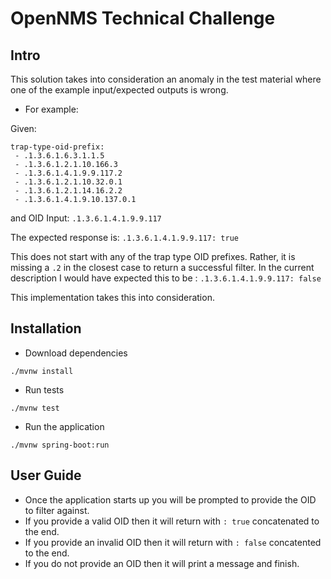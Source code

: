 # OpenNMS Technical Challenge

## Intro

This solution takes into consideration an anomaly in the test material where one of the example input/expected outputs is wrong.

- For example:

Given:
```
trap-type-oid-prefix: 
 - .1.3.6.1.6.3.1.1.5 
 - .1.3.6.1.2.1.10.166.3
 - .1.3.6.1.4.1.9.9.117.2 
 - .1.3.6.1.2.1.10.32.0.1 
 - .1.3.6.1.2.1.14.16.2.2 
 - .1.3.6.1.4.1.9.10.137.0.1
```

and OID Input: ```.1.3.6.1.4.1.9.9.117```

The expected response is: ```.1.3.6.1.4.1.9.9.117: true```

This does not start with any of the trap type OID prefixes. Rather, it is missing a `.2` in the closest case to return a successful filter.
In the current description I would have expected this to be :
```.1.3.6.1.4.1.9.9.117: false```

This implementation takes this into consideration.

## Installation


- Download dependencies
```
./mvnw install
```

- Run tests
```
./mvnw test
```

- Run the application
```
./mvnw spring-boot:run
```

## User Guide

- Once the application starts up you will be prompted to provide the OID to filter against.
- If you provide a valid OID then it will return with `: true` concatenated to the end.
- If you provide an invalid OID then it will return with `: false` concatented to the end.
- If you do not provide an OID then it will print a message and finish.